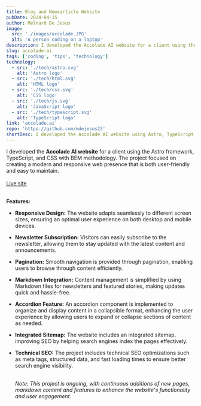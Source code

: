```yaml
---
title: Blog and Newsarticle Website
pubDate: 2024-04-15
author: Melnard De Jesus
image:
  src: './images/accolade.JPG'
  alt: 'A person coding on a laptop'
description: I developed the Accolade AI website for a client using the Astro framework, TypeScript, and CSS with BEM methodology, with a focus on technical SEO and creating a modern, responsive, and user-friendly web presence.
slug: accolade-ai
tags: ['coding', 'tips', 'technology']
technology:
  - src: './tech/astro.svg'
    alt: 'Astro logo'
  - src: './tech/html.svg'
    alt: 'HTML logo'
  - src: './tech/css.svg'
    alt: 'CSS logo'
  - src: './tech/js.svg'
    alt: 'JavaScript logo'
  - src: './tech/typescript.svg'
    alt: 'TypeScript logo'
link: 'accolade.ai'
repo: 'https://github.com/mdejesus23'
shortDesc: I developed the Accolade AI website using Astro, TypeScript, and BEM CSS, focusing on a modern, responsive, and user-friendly design that's easy to maintain.
---
```


I developed the **Accolade AI website** for a client using the Astro framework, TypeScript, and CSS with BEM methodology. The project focused on creating a modern and responsive web presence that is both user-friendly and easy to maintain.
<br>
<br>
<a href="https://www.accolade.ai" target="_blank" class="text-lblue">Live site</a>
<br>
<br>

**Features:**

- **<i class="fas fa-mobile-alt text-lblue"></i> Responsive Design:** The website adapts seamlessly to different screen sizes, ensuring an optimal user experience on both desktop and mobile devices.

- **<i class="fas fa-envelope text-lblue"></i> Newsletter Subscription:** Visitors can easily subscribe to the newsletter, allowing them to stay updated with the latest content and announcements.

- **<i class="fas fa-pagination text-lblue"></i> Pagination:** Smooth navigation is provided through pagination, enabling users to browse through content efficiently.

- **<i class="fas fa-file-alt text-lblue"></i> Markdown Integration:** Content management is simplified by using Markdown files for newsletters and featured stories, making updates quick and hassle-free.

- **<i class="fas fa-plus-square text-lblue"></i> Accordion Feature:** An accordion component is implemented to organize and display content in a collapsible format, enhancing the user experience by allowing users to expand or collapse sections of content as needed.

- **<i class="fas fa-sitemap text-lblue"></i> Integrated Sitemap:** The website includes an integrated sitemap, improving SEO by helping search engines index the pages effectively.

- **<i class="fas fa-search text-lblue"></i> Technical SEO:** The project includes technical SEO optimizations such as meta tags, structured data, and fast loading times to ensure better search engine visibility.
  <br>
  <br>

  _Note: This project is ongoing, with continuous additions of new pages, markdown content and features to enhance the website's functionality and user engagement._

